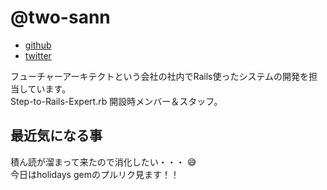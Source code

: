 # @two-sann


- [github](https://github.com/ttwo32)
- [twitter](https://twitter.com/two_sann)

フューチャーアーキテクトという会社の社内でRails使ったシステムの開発を担当しています。  
Step-to-Rails-Expert.rb 開設時メンバー＆スタッフ。


## 最近気になる事

積ん読が溜まって来たので消化したい・・・ :sweat_smile:  
今日はholidays gemのプルリク見ます！！
